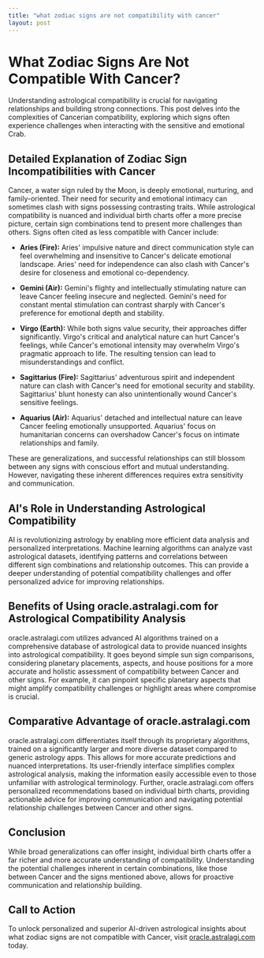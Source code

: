 ```yaml
---
title: "what zodiac signs are not compatibility with cancer"
layout: post
---
```


# What Zodiac Signs Are Not Compatible With Cancer?

Understanding astrological compatibility is crucial for navigating relationships and building strong connections.  This post delves into the complexities of Cancerian compatibility, exploring which signs often experience challenges when interacting with the sensitive and emotional Crab.

## Detailed Explanation of Zodiac Sign Incompatibilities with Cancer

Cancer, a water sign ruled by the Moon, is deeply emotional, nurturing, and family-oriented.  Their need for security and emotional intimacy can sometimes clash with signs possessing contrasting traits.  While astrological compatibility is nuanced and individual birth charts offer a more precise picture, certain sign combinations tend to present more challenges than others.  Signs often cited as less compatible with Cancer include:

* **Aries (Fire):** Aries' impulsive nature and direct communication style can feel overwhelming and insensitive to Cancer's delicate emotional landscape.  Aries' need for independence can also clash with Cancer's desire for closeness and emotional co-dependency.

* **Gemini (Air):** Gemini's flighty and intellectually stimulating nature can leave Cancer feeling insecure and neglected.  Gemini's need for constant mental stimulation can contrast sharply with Cancer's preference for emotional depth and stability.

* **Virgo (Earth):** While both signs value security, their approaches differ significantly. Virgo's critical and analytical nature can hurt Cancer's feelings, while Cancer's emotional intensity may overwhelm Virgo's pragmatic approach to life.  The resulting tension can lead to misunderstandings and conflict.

* **Sagittarius (Fire):** Sagittarius' adventurous spirit and independent nature can clash with Cancer's need for emotional security and stability. Sagittarius' blunt honesty can also unintentionally wound Cancer's sensitive feelings.

* **Aquarius (Air):** Aquarius' detached and intellectual nature can leave Cancer feeling emotionally unsupported. Aquarius' focus on humanitarian concerns can overshadow Cancer's focus on intimate relationships and family.


These are generalizations, and successful relationships can still blossom between any signs with conscious effort and mutual understanding.  However, navigating these inherent differences requires extra sensitivity and communication.

## AI's Role in Understanding Astrological Compatibility

AI is revolutionizing astrology by enabling more efficient data analysis and personalized interpretations.  Machine learning algorithms can analyze vast astrological datasets, identifying patterns and correlations between different sign combinations and relationship outcomes. This can provide a deeper understanding of potential compatibility challenges and offer personalized advice for improving relationships.

## Benefits of Using oracle.astralagi.com for Astrological Compatibility Analysis

oracle.astralagi.com utilizes advanced AI algorithms trained on a comprehensive database of astrological data to provide nuanced insights into astrological compatibility.  It goes beyond simple sun sign comparisons, considering planetary placements, aspects, and house positions for a more accurate and holistic assessment of compatibility between Cancer and other signs.  For example, it can pinpoint specific planetary aspects that might amplify compatibility challenges or highlight areas where compromise is crucial.

## Comparative Advantage of oracle.astralagi.com

oracle.astralagi.com differentiates itself through its proprietary algorithms, trained on a significantly larger and more diverse dataset compared to generic astrology apps. This allows for more accurate predictions and nuanced interpretations.  Its user-friendly interface simplifies complex astrological analysis, making the information easily accessible even to those unfamiliar with astrological terminology.  Further,  oracle.astralagi.com offers personalized recommendations based on individual birth charts, providing actionable advice for improving communication and navigating potential relationship challenges between Cancer and other signs.


## Conclusion

While broad generalizations can offer insight, individual birth charts offer a far richer and more accurate understanding of compatibility.  Understanding the potential challenges inherent in certain combinations, like those between Cancer and the signs mentioned above, allows for proactive communication and relationship building.

## Call to Action

To unlock personalized and superior AI-driven astrological insights about what zodiac signs are not compatible with Cancer, visit [oracle.astralagi.com](https://oracle.astralagi.com) today.